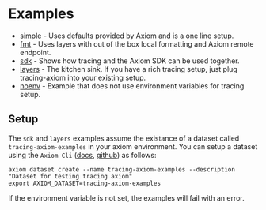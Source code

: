 # **Examples**

* [simple](./simple) - Uses defaults provided by Axiom and is a one line setup.
* [fmt](./fmt) - Uses layers with out of the box local formatting and Axiom remote endpoint.
* [sdk](./sdk) - Shows how tracing and the Axiom SDK can be used together.
* [layers](./layers) - The kitchen sink. If you have a rich tracing setup, just plug tracing-axiom into your existing setup.
* [noenv]('./noenv) - Example that does not use environment variables for tracing setup.

## Setup

The `sdk` and `layers` examples assume the existance of a dataset called `tracing-axiom-examples` in your axiom
environment. You can setup a dataset using the `Axiom Cli` ([docs](https://axiom.co/docs/reference/cli), [github](https://github.com/axiomhq/cli)) as follows:

```shell
axiom dataset create --name tracing-axiom-examples --description "Dataset for testing tracing axiom"
export AXIOM_DATASET=tracing-axiom-examples
```

If the environment variable is not set, the examples will fail with an error.
